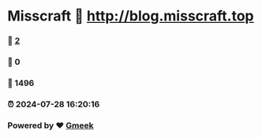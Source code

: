 # Misscraft :link: http://blog.misscraft.top 
### :page_facing_up: [2](http://blog.misscraft.top/tag.html) 
### :speech_balloon: 0 
### :hibiscus: 1496 
### :alarm_clock: 2024-07-28 16:20:16 
### Powered by :heart: [Gmeek](https://github.com/Meekdai/Gmeek)
